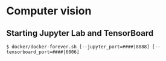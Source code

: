 # Computer vision

## Starting Jupyter Lab and TensorBoard

`$ docker/docker-forever.sh [--jupyter_port=####|8888] [--tensorboard_port=####|6006]`
